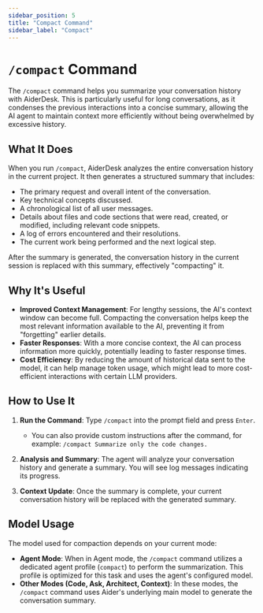 ```yaml
---
sidebar_position: 5
title: "Compact Command"
sidebar_label: "Compact"
---
```


# `/compact` Command

The `/compact` command helps you summarize your conversation history with AiderDesk. This is particularly useful for long conversations, as it condenses the previous interactions into a concise summary, allowing the AI agent to maintain context more efficiently without being overwhelmed by excessive history.

## What It Does

When you run `/compact`, AiderDesk analyzes the entire conversation history in the current project. It then generates a structured summary that includes:

-   The primary request and overall intent of the conversation.
-   Key technical concepts discussed.
-   A chronological list of all user messages.
-   Details about files and code sections that were read, created, or modified, including relevant code snippets.
-   A log of errors encountered and their resolutions.
-   The current work being performed and the next logical step.

After the summary is generated, the conversation history in the current session is replaced with this summary, effectively "compacting" it.

## Why It's Useful

-   **Improved Context Management**: For lengthy sessions, the AI's context window can become full. Compacting the conversation helps keep the most relevant information available to the AI, preventing it from "forgetting" earlier details.
-   **Faster Responses**: With a more concise context, the AI can process information more quickly, potentially leading to faster response times.
-   **Cost Efficiency**: By reducing the amount of historical data sent to the model, it can help manage token usage, which might lead to more cost-efficient interactions with certain LLM providers.

## How to Use It

1.  **Run the Command**: Type `/compact` into the prompt field and press `Enter`.
    -   You can also provide custom instructions after the command, for example: `/compact Summarize only the code changes.`

2.  **Analysis and Summary**: The agent will analyze your conversation history and generate a summary. You will see log messages indicating its progress.

3.  **Context Update**: Once the summary is complete, your current conversation history will be replaced with the generated summary.

## Model Usage

The model used for compaction depends on your current mode:

-   **Agent Mode**: When in Agent mode, the `/compact` command utilizes a dedicated agent profile (`compact`) to perform the summarization. This profile is optimized for this task and uses the agent's configured model.
-   **Other Modes (Code, Ask, Architect, Context)**: In these modes, the `/compact` command uses Aider's underlying main model to generate the conversation summary.
